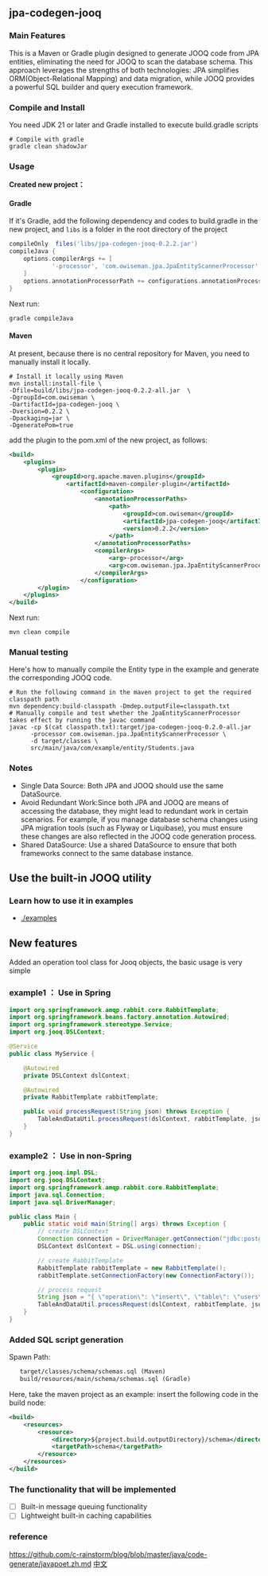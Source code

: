 ## jpa-codegen-jooq

### Main Features
This is a Maven or Gradle plugin designed to generate JOOQ code from JPA entities, eliminating the need for JOOQ to scan the database schema. This approach leverages the strengths of both technologies: JPA simplifies ORM(Object-Relational Mapping) and data migration, while JOOQ provides a powerful SQL builder and query execution framework.


### Compile and Install
You need JDK 21 or later and Gradle installed to execute build.gradle scripts
```shell
# Compile with gradle
gradle clean shadowJar
``` 
### Usage
**Created new project：**
#### Gradle
If it's Gradle, add the following dependency and codes to build.gradle in the new project, and ``libs`` is a folder in the root directory of the project
```gradle
compileOnly  files('libs/jpa-codegen-jooq-0.2.2.jar')
compileJava {
	options.compilerArgs += [
			'-processor', 'com.owiseman.jpa.JpaEntityScannerProcessor'
	]
	options.annotationProcessorPath += configurations.annotationProcessor
}
```
Next run:
```shell
gradle compileJava

```

#### Maven
At present, because there is no central repository for Maven, you need to manually install it locally.
```shell
# Install it locally using Maven
mvn install:install-file \
-Dfile=build/libs/jpa-codegen-jooq-0.2.2-all.jar  \
-DgroupId=com.owiseman \
-DartifactId=jpa-codegen-jooq \
-Dversion=0.2.2 \
-Dpackaging=jar \
-DgeneratePom=true
```

add the plugin to the pom.xml of the new project, as follows:
```xml
<build>
    <plugins>
        <plugin>
            <groupId>org.apache.maven.plugins</groupId>
                <artifactId>maven-compiler-plugin</artifactId>
                    <configuration>
                        <annotationProcessorPaths>
                            <path>
                                <groupId>com.owiseman</groupId>
                                <artifactId>jpa-codegen-jooq</artifactId>
                                <version>0.2.2</version>
                            </path>
                        </annotationProcessorPaths>
                        <compilerArgs>
                            <arg>-processor</arg>
                            <arg>com.owiseman.jpa.JpaEntityScannerProcessor</arg>
                        </compilerArgs>
                    </configuration>
        </plugin>
    </plugins>
</build>
```
Next run:
```shell
mvn clean compile
```
### Manual testing
Here's how to manually compile the Entity type in the example and generate the corresponding JOOQ code.
```shell
# Run the following command in the maven project to get the required classpath path
mvn dependency:build-classpath -Dmdep.outputFile=classpath.txt
# Manually compile and test whether the JpaEntityScannerProcessor takes effect by running the javac command
javac -cp $(cat classpath.txt):target/jpa-codegen-jooq-0.2.0-all.jar
      -processor com.owiseman.jpa.JpaEntityScannerProcessor \
      -d target/classes \
      src/main/java/com/example/entity/Students.java
```

### Notes
* Single Data Source: Both JPA and JOOQ should use the same DataSource.
* Avoid Redundant Work:Since both JPA and JOOQ are means of accessing the database, they might lead to redundant work in certain scenarios. For example, if you manage database schema changes using JPA migration tools (such as Flyway or Liquibase), you must ensure these changes are also reflected in the JOOQ code generation process.
* Shared DataSource: Use a shared DataSource to ensure that both frameworks connect to the same database instance.

## Use the built-in JOOQ utility
### Learn how to use it in examples
* [./examples](./examples)

## New features
Added an operation tool class for Jooq objects, the basic usage is very simple

### example1 ： Use in Spring
```java
import org.springframework.amqp.rabbit.core.RabbitTemplate;
import org.springframework.beans.factory.annotation.Autowired;
import org.springframework.stereotype.Service;
import org.jooq.DSLContext;

@Service
public class MyService {

    @Autowired
    private DSLContext dslContext;

    @Autowired
    private RabbitTemplate rabbitTemplate;

    public void processRequest(String json) throws Exception {
        TableAndDataUtil.processRequest(dslContext, rabbitTemplate, json);
    }
}
```

### example2 ： Use in non-Spring
```java
import org.jooq.impl.DSL;
import org.jooq.DSLContext;
import org.springframework.amqp.rabbit.core.RabbitTemplate;
import java.sql.Connection;
import java.sql.DriverManager;

public class Main {
    public static void main(String[] args) throws Exception {
        // create DSLContext
        Connection connection = DriverManager.getConnection("jdbc:postgresql://localhost:5432/main_db", "user", "password");
        DSLContext dslContext = DSL.using(connection);

        // create RabbitTemplate
        RabbitTemplate rabbitTemplate = new RabbitTemplate();
        rabbitTemplate.setConnectionFactory(new ConnectionFactory());

        // process request
        String json = "{ \"operation\": \"insert\", \"table\": \"users\", \"data\": { \"id\": 1, \"name\": \"John Doe\", \"email\": \"john.doe@example.com\" } }";
        TableAndDataUtil.processRequest(dslContext, rabbitTemplate, json);
    }
}
```

### Added SQL script generation
Spawn Path:
```txt
   target/classes/schema/schemas.sql (Maven)
   build/resources/main/schema/schemas.sql (Gradle)
```
Here, take the maven project as an example: insert the following code in the build node:
```pom.xml
<build>
    <resources>
        <resource>
            <directory>${project.build.outputDirectory}/schema</directory>
            <targetPath>schema</targetPath>
        </resource>
    </resources>
</build>
```
### The functionality that will be implemented
* [ ] Built-in message queuing functionality
* [ ] Lightweight built-in caching capabilities

### reference
https://github.com/c-rainstorm/blog/blob/master/java/code-generate/javapoet.zh.md
[中文](readme_zh.md)